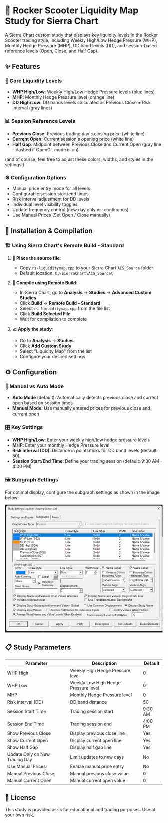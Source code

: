 # 🚀 Rocker Scooter Liquidity Map Study for Sierra Chart

A Sierra Chart custom study that displays key liquidity levels in the Rocker Scooter trading style, including Weekly High/Low Hedge Pressure (WHP), Monthly Hedge Pressure (MHP), DD band levels (DD), and session-based reference levels (Open, Close, and Half Gap).

## ✨ Features

### 🎯 Core Liquidity Levels
- **WHP High/Low**: Weekly High/Low Hedge Pressure levels (blue lines)
- **MHP**: Monthly Hedge Pressure level (orange line)
- **DD High/Low**: DD bands levels calculated as Previous Close ± Risk Interval (gray lines)

### 📊 Session Reference Levels
- **Previous Close**: Previous trading day's closing price (white line)
- **Current Open**: Current session's opening price (white line)
- **Half Gap**: Midpoint between Previous Close and Current Open (gray line - dashed if OpenGL mode is on)

(and of course, feel free to adjust these colors, widths, and styles in the settings!)

### ⚙️ Configuration Options
- Manual price entry mode for all levels
- Configurable session start/end times
- Risk interval adjustment for DD levels
- Individual level visibility toggles
- Update frequency control (new day only vs. continuous)
- Use Manual Prices (Set Open / Close manually)

## 🔧 Installation & Compilation

### 🏗️ Using Sierra Chart's Remote Build - Standard

1. **📁 Place the source file**:
   - Copy `rs-liquiditymap.cpp` to your Sierra Chart `ACS_Source` folder
   - Default location: `C:\SierraChart\ACS_Source\`

2. **🔨 Compile using Remote Build**:
   - In Sierra Chart, go to **Analysis** → **Studies** → **Advanced Custom Studies**
   - Click **Build** → **Remote Build - Standard**
   - Select `rs-liquiditymap.cpp` from the file list
   - Click **Build Selected File**
   - Wait for compilation to complete

3. **📈 Apply the study**:
   - Go to **Analysis** → **Studies**
   - Click **Add Custom Study**
   - Select "Liquidity Map" from the list
   - Configure your desired settings

## ⚙️ Configuration

### 🔄 Manual vs Auto Mode
- **Auto Mode** (default): Automatically detects previous close and current open based on session times
- **Manual Mode**: Use manually entered prices for previous close and current open

### 🎛️ Key Settings
- **WHP High/Low**: Enter your weekly high/low hedge pressure levels
- **MHP**: Enter your monthly Hedge Pressure level
- **Risk Interval (DD)**: Distance in points/ticks for DD band levels (default: 50)
- **Session Start/End Time**: Define your trading session (default: 9:30 AM - 4:00 PM)

### 🖼️ Subgraph Settings
For optimal display, configure the subgraph settings as shown in the image below:

![Study Settings](settings.png)

## 📋 Study Parameters

| Parameter | Description | Default |
|-----------|-------------|---------|
| WHP High | Weekly High Hedge Pressure level | 0 |
| WHP Low | Weekly Low High Hedge Pressure level | 0 |
| MHP | Monthly Hedge Pressure level | 0 |
| Risk Interval (DD) | DD band distance | 50 |
| Session Start Time | Trading session start | 9:30 AM |
| Session End Time | Trading session end | 4:00 PM |
| Show Previous Close | Display previous close line | Yes |
| Show Current Open | Display current open line | Yes |
| Show Half Gap | Display half gap line | Yes |
| Update Only on New Trading Day | Limit updates to new days | No |
| Use Manual Prices | Enable manual price entry | No |
| Manual Previous Close | Manual previous close value | 0 |
| Manual Current Open | Manual current open value | 0 |

## 📄 License

This study is provided as-is for educational and trading purposes. Use at your own risk.
